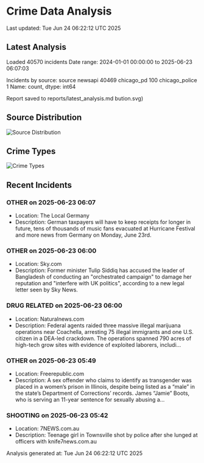 # Crime Data Analysis
Last updated: Tue Jun 24 06:22:12 UTC 2025

## Latest Analysis

Loaded 40570 incidents
Date range: 2024-01-01 00:00:00 to 2025-06-23 06:07:03

Incidents by source:
source
newsapi           40469
chicago_pd          100
chicago_police        1
Name: count, dtype: int64

Report saved to reports/latest_analysis.md
bution.svg)

## Source Distribution
![Source Distribution](images/source_distribution.svg)

## Crime Types
![Crime Types](images/crime_types.svg)

## Recent Incidents

### OTHER on 2025-06-23 06:07
- Location: The Local Germany
- Description: German taxpayers will have to keep receipts for longer in future, tens of thousands of music fans evacuated at Hurricane Festival and more news from Germany on Monday, June 23rd.


### OTHER on 2025-06-23 06:00
- Location: Sky.com
- Description: Former minister Tulip Siddiq has accused the leader of Bangladesh of conducting an "orchestrated campaign" to damage her reputation and "interfere with UK politics", according to a new legal letter seen by Sky News.


### DRUG RELATED on 2025-06-23 06:00
- Location: Naturalnews.com
- Description: Federal agents raided three massive illegal marijuana operations near Coachella, arresting 75 illegal immigrants and one U.S. citizen in a DEA-led crackdown. The operations spanned 790 acres of high-tech grow sites with evidence of exploited laborers, includi…


### OTHER on 2025-06-23 05:49
- Location: Freerepublic.com
- Description: A sex offender who claims to identify as transgender was placed in a women’s prison in Illinois, despite being listed as a “male” in the state’s Department of Corrections’ records. James “Jamie” Boots, who is serving an 11-year sentence for sexually abusing a…


### SHOOTING on 2025-06-23 05:42
- Location: 7NEWS.com.au
- Description: Teenage girl in Townsville shot by police after she lunged at officers with knife7news.com.au

Analysis generated at: Tue Jun 24 06:22:12 UTC 2025
